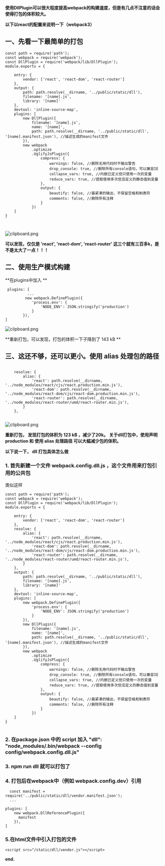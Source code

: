 **使用DllPlugin可以很大程度提高webpack的构建速度，但是有几点不注意的话会使得打包的体积较大。**

**以下以react的配置来说明一下（webpack3）**

## 一、先看一下最简单的打包

```
const path = require('path');
const webpack = require('webpack');
const DllPlugin = require('webpack/lib/DllPlugin');
module.exports = {

    entry: {
        vendor: ['react', 'react-dom', 'react-router']
    },
    output: {
        path: path.resolve(__dirname, '../public/static/dll'),
        filename: '[name].js',
        library: '[name]'
    },
    devtool: 'inline-source-map',
    plugins: [
        new DllPlugin({
            filename: '[name].js',
            name: '[name]',
            path: path.resolve(__dirname, '../public/static/dll', '[name].manifest.json'), //描述生成的manifest文件
        }),
        new webpack
            .optimize
            .UglifyJsPlugin({
                compress: {
                    warnings: false, //删除无用代码时不输出警告
                    drop_console: true, //删除所有console语句，可以兼容IE
                    collapse_vars: true, //内嵌已定义但只使用一次的变量
                    reduce_vars: true, //提取使用多次但没定义的静态值到变量
                },
                output: {
                    beautify: false, //最紧凑的输出，不保留空格和制表符
                    comments: false, //删除所有注释
                }
            })
    ]
}



```

![clipboard.png](https://www.maocanhua.cn/images/upload/153640999630543.png)

**可以发现，仅仅是 'react', 'react-dom', 'react-router'  这三个就有三百多k，是不是太大了一点！！！**

## 二、使用生产模式构建

**在plugins中加入 **

```
 plugins: [
          ...
         new webpack.DefinePlugin({
            'process.env': {
                'NODE_ENV': JSON.stringify('production')
            }
        }),
]

```
![clipboard.png](https://www.maocanhua.cn/images/upload/153641001398760.png)


**重新打包，可以发现，打包的体积一下子降到了 143 kB **

## 三、这还不够，还可以更小。使用 alias 处理包的路径

```

    resolve: {
        alias: {
            'react': path.resolve(__dirname, '../node_modules/react/cjs/react.production.min.js'),
            'react-dom': path.resolve(__dirname, '../node_modules/react-dom/cjs/react-dom.production.min.js'),
            'react-router': path.resolve(__dirname, '../node_modules/react-router/umd/react-router.min.js'),
        }
    },


```


![clipboard.png](https://www.maocanhua.cn/images/upload/153641002670162.png)

**重新打包， 发现打包的体积为 123 kB ，减少了20k。**
**关于dll打包中，使用声明 production 和 使用 alias 处理路径 可以大幅减少包的体积。**


**以下说一下，  dll 打包具体怎么做**

### 1. 首先新建一个文件 webpack.config.dll.js ，这个文件用来打包引用的公共包
类似这样

```
const path = require('path');
const webpack = require('webpack');
const DllPlugin = require('webpack/lib/DllPlugin');
module.exports = {

    entry: {
        vendor: ['react', 'react-dom', 'react-router']
    },
    resolve: {
        alias: {
            'react': path.resolve(__dirname, '../node_modules/react/cjs/react.production.min.js'),
            'react-dom': path.resolve(__dirname, '../node_modules/react-dom/cjs/react-dom.production.min.js'),
            'react-router': path.resolve(__dirname, '../node_modules/react-router/umd/react-router.min.js'),
        }
    },
    output: {
        path: path.resolve(__dirname, '../public/static/dll'),
        filename: '[name].js',
        library: '[name]'
    },
    devtool: 'inline-source-map',
    plugins: [
        new webpack.DefinePlugin({
            'process.env': {
                'NODE_ENV': JSON.stringify('production')
            }
        }),
        new DllPlugin({
            filename: '[name].js',
            name: '[name]',
            path: path.resolve(__dirname, '../public/static/dll', '[name].manifest.json'), //描述生成的manifest文件
        }),
        new webpack
            .optimize
            .UglifyJsPlugin({
                compress: {
                    warnings: false, //删除无用代码时不输出警告
                    drop_console: true, //删除所有console语句，可以兼容IE
                    collapse_vars: true, //内嵌已定义但只使用一次的变量
                    reduce_vars: true, //提取使用多次但没定义的静态值到变量
                },
                output: {
                    beautify: false, //最紧凑的输出，不保留空格和制表符
                    comments: false, //删除所有注释
                }
            })
    ]
}


```
### 2.  在package.json  中的 script 加入 "dll": "node_modules/.bin/webpack --config config/webpack.config.dll.js"

### 3. npm run dll 就可以打包了

### 4. 打包后在webpack中（例如 webpack.config.dev）引用

```
  const manifest = require('../public/static/dll/vendor.manifest.json');
  ...

plugins: [
    new webpack.DllReferencePlugin({
      manifest
    }),
]

```

### 5.在html文件中引入打包的文件

```
<script src="/static/dll/vendor.js"></script>

```

**end.**




